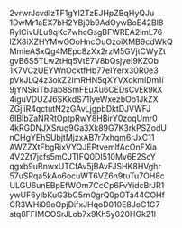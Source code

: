 2vrwrJcvdIzTF1gYl2TzEJHpZBqHyQJu
1DwMr1aEX7bH2YBj0b9AdOywBoE42Bl8
RylCivULu9qKc7whcGsgBFWREA2lmL76
lZX8iXZHYMwGOoHncOuOzoiXMB9cdWkQ
MmieASxQg4MEpc8zXx2rzM5GVjtCWyZt
gvB6S5TLw2tHq5VtE7V8bQsjyeI9KZOb
1K7VCzUEYWnOcktfHb77eIYerx30R0e3
pVkJLQ4z3okZ2ImRHN5qXYVXokmlDm1i
9jYNSkiTbJab8SmFEuXu6CEDsCvEk9kX
4iguVDUZJ6SKkdS71lyeWxezbOo1JkZX
ZGjiiR4qctutN2zGAvLjgpbDktDJVWFJ
6IBIbZaNRRtOptpRwY8HBirY0zoqUmr0
4kRGDNJXSrug9Ga3Xk89G7K3rkPSZodU
nCHgYEhSUbjtMjzxAB7r7xhqm6rJxC11
AWZZXtFbgRixVYQJEPtvemlfAcOnFXia
4V2Zt7jcfs5mCJTlFQ0DI510Mv6E2ScY
qgxb9uBnwxUTCfAv5jBAvFJSHK8HVghr
57uSRqa5kAo6ocuWT6VZ6n9tuTu7OH8c
ULGU6unEBpEfWOm7CcCp6FvYidcBrJR1
ywUF6yIbKuG3bC5rn0grQ0pOTa44COHf
GR3WHi09oOpjDifxJHqoD010E8JoC1G7
stq8FFIMCOSrJLob7x9Kh5y020HGk21I
